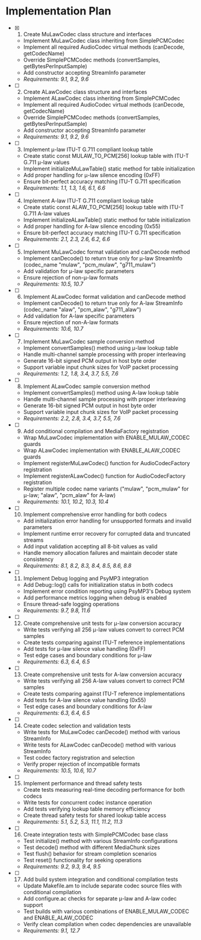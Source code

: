 # Implementation Plan

- [x] 1. Create MuLawCodec class structure and interfaces
  - Implement MuLawCodec class inheriting from SimplePCMCodec
  - Implement all required AudioCodec virtual methods (canDecode, getCodecName)
  - Override SimplePCMCodec methods (convertSamples, getBytesPerInputSample)
  - Add constructor accepting StreamInfo parameter
  - _Requirements: 9.1, 9.2, 9.6_

- [ ] 2. Create ALawCodec class structure and interfaces
  - Implement ALawCodec class inheriting from SimplePCMCodec
  - Implement all required AudioCodec virtual methods (canDecode, getCodecName)
  - Override SimplePCMCodec methods (convertSamples, getBytesPerInputSample)
  - Add constructor accepting StreamInfo parameter
  - _Requirements: 9.1, 9.2, 9.6_

- [ ] 3. Implement μ-law ITU-T G.711 compliant lookup table
  - Create static const MULAW_TO_PCM[256] lookup table with ITU-T G.711 μ-law values
  - Implement initializeMuLawTable() static method for table initialization
  - Add proper handling for μ-law silence encoding (0xFF)
  - Ensure bit-perfect accuracy matching ITU-T G.711 specification
  - _Requirements: 1.1, 1.3, 1.6, 6.1, 6.6_

- [ ] 4. Implement A-law ITU-T G.711 compliant lookup table
  - Create static const ALAW_TO_PCM[256] lookup table with ITU-T G.711 A-law values
  - Implement initializeALawTable() static method for table initialization
  - Add proper handling for A-law silence encoding (0x55)
  - Ensure bit-perfect accuracy matching ITU-T G.711 specification
  - _Requirements: 2.1, 2.3, 2.6, 6.2, 6.6_

- [ ] 5. Implement MuLawCodec format validation and canDecode method
  - Implement canDecode() to return true only for μ-law StreamInfo (codec_name "mulaw", "pcm_mulaw", "g711_mulaw")
  - Add validation for μ-law specific parameters
  - Ensure rejection of non-μ-law formats
  - _Requirements: 10.5, 10.7_

- [ ] 6. Implement ALawCodec format validation and canDecode method
  - Implement canDecode() to return true only for A-law StreamInfo (codec_name "alaw", "pcm_alaw", "g711_alaw")
  - Add validation for A-law specific parameters
  - Ensure rejection of non-A-law formats
  - _Requirements: 10.6, 10.7_

- [ ] 7. Implement MuLawCodec sample conversion method
  - Implement convertSamples() method using μ-law lookup table
  - Handle multi-channel sample processing with proper interleaving
  - Generate 16-bit signed PCM output in host byte order
  - Support variable input chunk sizes for VoIP packet processing
  - _Requirements: 1.2, 1.8, 3.4, 3.7, 5.5, 7.6_

- [ ] 8. Implement ALawCodec sample conversion method
  - Implement convertSamples() method using A-law lookup table
  - Handle multi-channel sample processing with proper interleaving
  - Generate 16-bit signed PCM output in host byte order
  - Support variable input chunk sizes for VoIP packet processing
  - _Requirements: 2.2, 2.8, 3.4, 3.7, 5.5, 7.6_

- [ ] 9. Add conditional compilation and MediaFactory registration
  - Wrap MuLawCodec implementation with ENABLE_MULAW_CODEC guards
  - Wrap ALawCodec implementation with ENABLE_ALAW_CODEC guards
  - Implement registerMuLawCodec() function for AudioCodecFactory registration
  - Implement registerALawCodec() function for AudioCodecFactory registration
  - Register multiple codec name variants ("mulaw", "pcm_mulaw" for μ-law; "alaw", "pcm_alaw" for A-law)
  - _Requirements: 10.1, 10.2, 10.3, 10.4_

- [ ] 10. Implement comprehensive error handling for both codecs
  - Add initialization error handling for unsupported formats and invalid parameters
  - Implement runtime error recovery for corrupted data and truncated streams
  - Add input validation accepting all 8-bit values as valid
  - Handle memory allocation failures and maintain decoder state consistency
  - _Requirements: 8.1, 8.2, 8.3, 8.4, 8.5, 8.6, 8.8_

- [ ] 11. Implement Debug logging and PsyMP3 integration
  - Add Debug::log() calls for initialization status in both codecs
  - Implement error condition reporting using PsyMP3's Debug system
  - Add performance metrics logging when debug is enabled
  - Ensure thread-safe logging operations
  - _Requirements: 9.7, 9.8, 11.6_

- [ ] 12. Create comprehensive unit tests for μ-law conversion accuracy
  - Write tests verifying all 256 μ-law values convert to correct PCM samples
  - Create tests comparing against ITU-T reference implementations
  - Add tests for μ-law silence value handling (0xFF)
  - Test edge cases and boundary conditions for μ-law
  - _Requirements: 6.3, 6.4, 6.5_

- [ ] 13. Create comprehensive unit tests for A-law conversion accuracy
  - Write tests verifying all 256 A-law values convert to correct PCM samples
  - Create tests comparing against ITU-T reference implementations
  - Add tests for A-law silence value handling (0x55)
  - Test edge cases and boundary conditions for A-law
  - _Requirements: 6.3, 6.4, 6.5_

- [ ] 14. Create codec selection and validation tests
  - Write tests for MuLawCodec canDecode() method with various StreamInfo
  - Write tests for ALawCodec canDecode() method with various StreamInfo
  - Test codec factory registration and selection
  - Verify proper rejection of incompatible formats
  - _Requirements: 10.5, 10.6, 10.7_

- [ ] 15. Implement performance and thread safety tests
  - Create tests measuring real-time decoding performance for both codecs
  - Write tests for concurrent codec instance operation
  - Add tests verifying lookup table memory efficiency
  - Create thread safety tests for shared lookup table access
  - _Requirements: 5.1, 5.2, 5.3, 11.1, 11.2, 11.3_

- [ ] 16. Create integration tests with SimplePCMCodec base class
  - Test initialize() method with various StreamInfo configurations
  - Test decode() method with different MediaChunk sizes
  - Test flush() behavior for stream completion scenarios
  - Test reset() functionality for seeking operations
  - _Requirements: 9.2, 9.3, 9.4, 9.5_

- [ ] 17. Add build system integration and conditional compilation tests
  - Update Makefile.am to include separate codec source files with conditional compilation
  - Add configure.ac checks for separate μ-law and A-law codec support
  - Test builds with various combinations of ENABLE_MULAW_CODEC and ENABLE_ALAW_CODEC
  - Verify clean compilation when codec dependencies are unavailable
  - _Requirements: 9.1, 12.7_